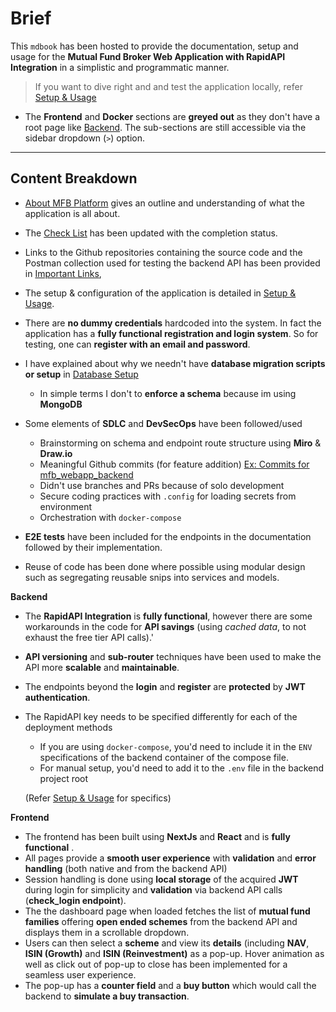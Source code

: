 # Brief

This `mdbook` has been hosted to provide the documentation, setup and usage for the **Mutual Fund Broker Web Application with RapidAPI Integration** in a simplistic and programmatic manner.

> If you want to dive right and and test the application locally, refer [Setup & Usage](Setup_&_Usage.md)

- The **Frontend** and **Docker** sections are **greyed out** as they don't have a root page like [Backend](2_Backend/2_1_Feature_Map.md). The sub-sections are still accessible via the sidebar dropdown (`>`) option.

---

## Content Breakdown

- [About MFB Platform](About_MFB_Platform.md) gives an outline and understanding of what the application is all about.

- The [Check List](Check_List.md) has been updated with the completion status.

- Links to the Github repositories containing the source code and the Postman collection used for testing the backend API has been provided in [Important Links](Important_Links.md),

- The setup & configuration of the application is detailed in [Setup & Usage](Setup_&_Usage.md).

- There are **no dummy credentials** hardcoded into the system. In fact the application has a **fully functional registration and login system**. So for testing, one can **register with an email and password**.

- I have explained about why we needn't have **database migration scripts or setup** in [Database Setup](2_Backend/2_2_Database_Setup.md)
    - In simple terms I don't to **enforce a schema** because im using **MongoDB**

- Some elements of **SDLC** and **DevSecOps** have been followed/used
    - Brainstorming on schema and endpoint route structure using **Miro** & **Draw.io**
    - Meaningful Github commits (for feature addition) [Ex: Commits for mfb_webapp_backend](https://github.com/teleporterx/mfb_webapp_backend/commits/main/)
    - Didn't use branches and PRs because of solo development
    - Secure coding practices with `.config` for loading secrets from environment
    - Orchestration with `docker-compose`

- **E2E tests** have been included for the endpoints in the documentation followed by their implementation.

- Reuse of code has been done where possible using modular design such as segregating reusable snips into services and models.

**Backend**

- The **RapidAPI Integration** is **fully functional**, however there are some workarounds in the code for **API savings** (using _cached data_, to not exhaust the free tier API calls).'

- **API versioning** and **sub-router** techniques have been used to make the API more **scalable** and **maintainable**.

- The endpoints beyond the **login** and **register** are **protected** by **JWT authentication**.

- The RapidAPI key needs to be specified differently for each of the deployment methods
    - If you are using `docker-compose`, you'd need to include it in the `ENV` specifications of the backend container of the compose file.
    - For manual setup, you'd need to add it to the `.env` file in the backend project root
    
    (Refer [Setup & Usage](Setup_&_Usage.md) for specifics)

**Frontend**

- The frontend has been built using **NextJs** and **React** and is **fully functional** .
- All pages provide a **smooth user experience** with **validation** and **error handling** (both native and from the backend API)
- Session handling is done using **local storage** of the acquired **JWT** during login for simplicity and **validation** via backend API calls (**check_login endpoint**).
- The the dashboard page when loaded fetches the list of **mutual fund families** offering **open ended schemes** from the backend API and displays them in a scrollable dropdown.
- Users can then select a **scheme** and view its **details** (including **NAV**, **ISIN (Growth)** and **ISIN (Reinvestment)** as a pop-up. Hover animation as well as click out of pop-up to close has been implemented for a seamless user experience.
- The pop-up has a **counter field** and a **buy button** which would call the backend to **simulate a buy transaction**.